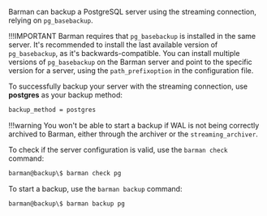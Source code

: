 

Barman can backup a PostgreSQL server using the streaming connection, relying on `pg_basebackup`.

!!!IMPORTANT
    Barman requires that `pg_basebackup` is installed in the same server. It's recommended to install the last available version of `pg_basebackup`, as it's backwards-compatible. You can install multiple versions of `pg_basebackup` on the Barman server and point to the specific version for a server, using the `path_prefixoption` in the configuration file.

To successfully backup your server with the streaming connection, use **postgres** as your backup method:
```bash
backup_method = postgres
```
!!!warning
    You won't be able to start a backup if WAL is not being correctly archived to Barman, either through the archiver or the `streaming_archiver`.

To check if the server configuration is valid, use the `barman check` command:
```bash
barman@backup\$ barman check pg
```
To start a backup, use the `barman backup` command:
```bash
barman@backup\$ barman backup pg
```